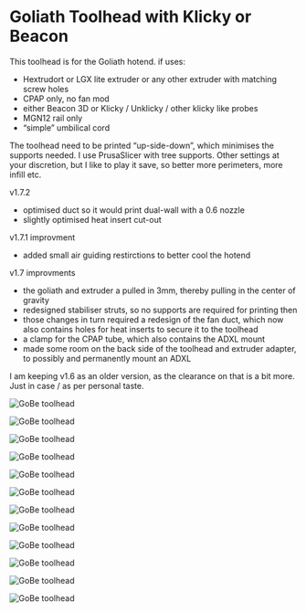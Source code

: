 # Goliath Toolhead with Klicky or Beacon

This toolhead is for the Goliath hotend. if uses:
- Hextrudort or LGX lite extruder or any other extruder with matching screw holes
- CPAP only, no fan mod 
- either Beacon 3D or Klicky / Unklicky / other klicky like probes
- MGN12 rail only
- “simple” umbilical cord

The toolhead need to be printed “up-side-down”, which minimises the supports needed. I use PrusaSlicer with tree supports. Other settings at your discretion, but I like to play it save, so better more perimeters, more infill etc.

v1.7.2
- optimised duct so it would print dual-wall with a 0.6 nozzle
- slightly optimised heat insert cut-out

v1.7.1 improvment 
- added small air guiding restirctions to better cool the hotend

v1.7 improvments
- the goliath and extruder a pulled in 3mm, thereby pulling in the center of gravity
- redesigned stabiliser struts, so no supports are required for printing then
- those changes in turn required a redesign of the fan duct, which now also contains holes for heat inserts to secure it to the toolhead
- a clamp for the CPAP tube, which also contains the ADXL mount
- made some room on the back side of the toolhead and extruder adapter, to possibly and permanently mount an ADXL

I am keeping v1.6 as an older version, as the clearance on that is a bit more. Just in case / as per personal taste.

![GoBe toolhead](img/1.png)

![GoBe toolhead](img/2.png)

![GoBe toolhead](img/3.png)

![GoBe toolhead](img/4.png)

![GoBe toolhead](img/5.png)

![GoBe toolhead](img/6.png)

![GoBe toolhead](img/7.png)

![GoBe toolhead](img/8.png)

![GoBe toolhead](img/9.png)

![GoBe toolhead](img/10.png)

![GoBe toolhead](img/11.png)

![GoBe toolhead](img/12.png)